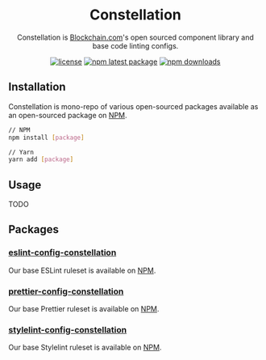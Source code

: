 <h1 align="center">Constellation</h1>
<div align="center">

Constellation is [Blockchain.com](https://blockchain.com)'s open sourced component library and base code linting configs.

[![license](https://img.shields.io/badge/license-MIT-blue.svg)](https://https://github.com/blockchain/constellation/blob/master/LICENSE)
[![npm latest package](https://img.shields.io/npm/v/@material-ui/core/latest.svg)](https://www.npmjs.com/package/@material-ui/core)
[![npm downloads](https://img.shields.io/npm/dm/@material-ui/core.svg)](https://www.npmjs.com/package/@material-ui/core)

</div>

## Installation

Constellation is mono-repo of various open-sourced packages available as an open-sourced package on [NPM](https://www.npmjs.com/~blockchain-official/constellation).

```sh
// NPM
npm install [package]

// Yarn
yarn add [package]
```

## Usage
TODO

## Packages

### [eslint-config-constellation](./packages/eslint-config-constellation)
Our base ESLint ruleset is available on [NPM](https://www.npmjs.com/package/eslint-config-constellation).

### [prettier-config-constellation](./packages/prettier-config-constellation)
Our base Prettier ruleset is available on [NPM](https://www.npmjs.com/package/prettier-config-constellation).

### [stylelint-config-constellation](./packages/stylelint-config-constellation)
Our base Stylelint ruleset is available on [NPM](https://www.npmjs.com/package/stylelint-config-constellation).